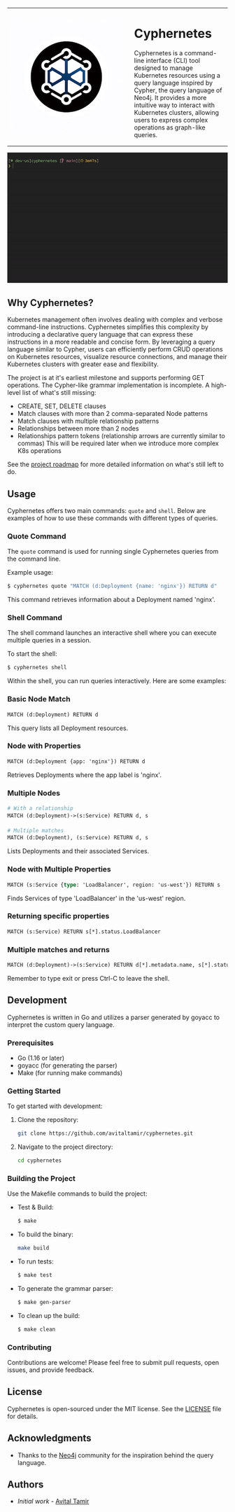 <table style="border-collapse: collapse; border: none">
  <tr>
    <td style="border: none" width="256">
      <img src="./logo.png" alt="Cyphernetes Logo" width="256">
    </td>
    <td style="border: none; padding-left: 20px">
      <h1>Cyphernetes</h1>
      <p>Cyphernetes is a command-line interface (CLI) tool designed to manage Kubernetes resources using a query language inspired by Cypher, the query language of Neo4j. It provides a more intuitive way to interact with Kubernetes clusters, allowing users to express complex operations as graph-like queries.</p>
    </td>
  </tr>
</table>

![Demo](./demo.gif)

## Why Cyphernetes?

Kubernetes management often involves dealing with complex and verbose command-line instructions. Cyphernetes simplifies this complexity by introducing a declarative query language that can express these instructions in a more readable and concise form. By leveraging a query language similar to Cypher, users can efficiently perform CRUD operations on Kubernetes resources, visualize resource connections, and manage their Kubernetes clusters with greater ease and flexibility.

The project is at it's earliest milestone and supports performing GET operations.
The Cypher-like grammar implementation is incomplete.
A high-level list of what's still missing:
* CREATE, SET, DELETE clauses
* Match clauses with more than 2 comma-separated Node patterns
* Match clauses with multiple relationship patterns
* Relationships between more than 2 nodes
* Relationships pattern tokens (relationship arrows are currently similar to commas)
  This will be required later when we introduce more complex K8s operations

See the [project roadmap](https://github.com/AvitalTamir/cyphernetes/blob/main/ROADMAP.md) for more detailed information on what's still left to do.

## Usage

Cyphernetes offers two main commands: `quote` and `shell`. Below are examples of how to use these commands with different types of queries.

### Quote Command

The `quote` command is used for running single Cyphernetes queries from the command line. 

Example usage:

```bash
$ cyphernetes quote "MATCH (d:Deployment {name: 'nginx'}) RETURN d"
```

This command retrieves information about a Deployment named 'nginx'.

### Shell Command
The shell command launches an interactive shell where you can execute multiple queries in a session.

To start the shell:

```bash
$ cyphernetes shell
```
Within the shell, you can run queries interactively. Here are some examples:

### Basic Node Match

```graphql
MATCH (d:Deployment) RETURN d
```
This query lists all Deployment resources.

### Node with Properties

```graphql
MATCH (d:Deployment {app: 'nginx'}) RETURN d
```
Retrieves Deployments where the app label is 'nginx'.

### Multiple Nodes

```graphql
# With a relationship
MATCH (d:Deployment)->(s:Service) RETURN d, s

# Multiple matches
MATCH (d:Deployment), (s:Service) RETURN d, s
```
Lists Deployments and their associated Services.

### Node with Multiple Properties

```graphql
MATCH (s:Service {type: 'LoadBalancer', region: 'us-west'}) RETURN s
```
Finds Services of type 'LoadBalancer' in the 'us-west' region.

### Returning specific properties

```graphql
MATCH (s:Service) RETURN s[*].status.LoadBalancer
```

### Multiple matches and returns

```graphql
MATCH (d:Deployment)->(s:Service) RETURN d[*].metadata.name, s[*].status.LoadBalancer
```

Remember to type exit or press Ctrl-C to leave the shell.

## Development

Cyphernetes is written in Go and utilizes a parser generated by goyacc to interpret the custom query language.

### Prerequisites

- Go (1.16 or later)
- goyacc (for generating the parser)
- Make (for running make commands)

### Getting Started

To get started with development:

1. Clone the repository:
    ```bash
    git clone https://github.com/avitaltamir/cyphernetes.git
    ```

2. Navigate to the project directory:
    ```bash
    cd cyphernetes
    ```

### Building the Project

Use the Makefile commands to build the project:

- Test & Build:
    ```bash
    $ make
    ```
- To build the binary:
    ```bash
    make build
    ```

- To run tests:
    ```bash
    $ make test
    ```

- To generate the grammar parser:
    ```bash
    $ make gen-parser
    ```

- To clean up the build:
    ```bash
    $ make clean
    ```

### Contributing

Contributions are welcome! Please feel free to submit pull requests, open issues, and provide feedback.

## License

Cyphernetes is open-sourced under the MIT license. See the [LICENSE](LICENSE) file for details.

## Acknowledgments

- Thanks to the [Neo4j](https://neo4j.com/) community for the inspiration behind the query language.

## Authors

- _Initial work_ - [Avital Tamir](https://github.com/avitaltamir)
